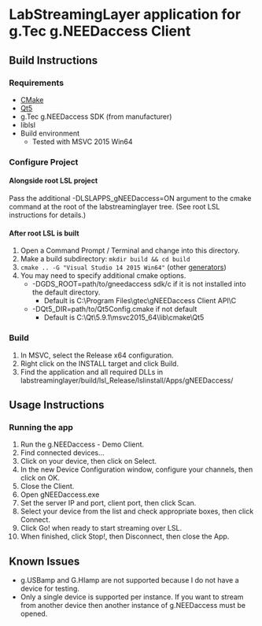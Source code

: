 # LabStreamingLayer application for g.Tec g.NEEDaccess Client

## Build Instructions

### Requirements

* [CMake](https://cmake.org/download/)
* [Qt5](https://www.qt.io/download-open-source/)
* g.Tec g.NEEDaccess SDK (from manufacturer)
* liblsl
* Build environment
    * Tested with MSVC 2015 Win64

### Configure Project

#### Alongside root LSL project

Pass the additional -DLSLAPPS_gNEEDaccess=ON argument to the cmake command at the root of the labstreaminglayer tree.
(See root LSL instructions for details.)

#### After root LSL is built

1. Open a Command Prompt / Terminal and change into this directory.
1. Make a build subdirectory: `mkdir build && cd build`
1. `cmake .. -G "Visual Studio 14 2015 Win64"` (other [generators](https://cmake.org/cmake/help/latest/manual/cmake-generators.7.html#visual-studio-generators))
1. You may need to specify additional cmake options.
    * -DGDS_ROOT=path/to/gneedaccess sdk/c if it is not installed into the default directory.
        * Default is C:\Program Files\gtec\gNEEDaccess Client API\C
    * -DQt5_DIR=path/to/Qt5Config.cmake if not default
        * Default is C:\\Qt\\5.9.1\\msvc2015_64\\lib\\cmake\\Qt5
        
### Build

1. In MSVC, select the Release x64 configuration.
1. Right click on the INSTALL target and click Build.
1. Find the application and all required DLLs in labstreaminglayer/build/lsl_Release/lslinstall/Apps/gNEEDaccess/

## Usage Instructions

### Running the app

1. Run the g.NEEDaccess - Demo Client.
1. Find connected devices...
1. Click on your device, then click on Select.
1. In the new Device Configuration window, configure your channels, then click on OK.
1. Close the Client.
1. Open gNEEDaccess.exe
1. Set the server IP and port, client port, then click Scan.
1. Select your device from the list and check appropriate boxes, then click Connect.
1. Click Go! when ready to start streaming over LSL.
1. When finished, click Stop!, then Disconnect, then close the App.

## Known Issues

* g.USBamp and G.HIamp are not supported because I do not have a device for testing.
* Only a single device is supported per instance. If you want to stream from another device then another instance of g.NEEDaccess must be opened.